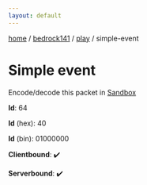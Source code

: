 ```yaml
---
layout: default
---
```


[home](/)  /  [bedrock141](/protocol/bedrock141)  /  [play](/protocol/bedrock141/play)  /  simple-event

# Simple event

Encode/decode this packet in [Sandbox](../../../sandbox/bedrock141#play.simple_event)

**Id**: 64

**Id** (hex): 40

**Id** (bin): 01000000

**Clientbound**: ✔️

**Serverbound**: ✔️
